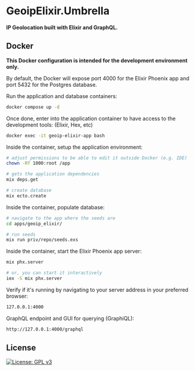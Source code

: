 # GeoipElixir.Umbrella

**IP Geolocation built with Elixir and GraphQL.**


## Docker

**This Docker configuration is intended for the development environment only.**

By default, the Docker will expose port 4000 for the Elixir Phoenix app and port 5432 for the Postgres database.

Run the application and database containers:

```sh
docker compose up -d
```

Once done, enter into the application container to have access to the development tools: (Elixir, Hex, etc)

```sh
docker exec -it geoip-elixir-app bash
```

Inside the container, setup the application environment:

```sh
# adjust permissions to be able to edit it outside Docker (e.g. IDE)
chown -Rf 1000:root /app

# gets the application dependencies
mix deps.get

# create database
mix ecto.create
```

Inside the container, populate database:

```sh
# navigate to the app where the seeds are
cd apps/geoip_elixir/

# run seeds
mix run priv/repo/seeds.exs
```

Inside the container, start the Elixir Phoenix app server:

```sh
mix phx.server

# or, you can start it interactively
iex -S mix phx.server
```

Verify if it's running by navigating to your server address in your preferred browser:

```sh
127.0.0.1:4000
```

GraphQL endpoint and GUI for querying (GraphiQL):

```sh
http://127.0.0.1:4000/graphql
```

## License

[![License: GPL v3](https://img.shields.io/badge/License-GPLv3-blue.svg)](LICENSE)
